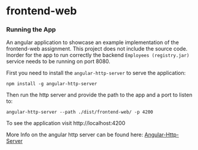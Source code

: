 # frontend-web


### Running the App

An angular application to showcase an example implementation of the frontend-web assignment. This project does not include the source code. Inorder for the app to run correctly the backend `Employees (registry.jar)` service needs to be running on port 8080.

First you need to install the `angular-http-server` to serve the application:

```Shell
npm install -g angular-http-server
```
Then run the http server and provide the path to the app and a port to listen to:

```Shell
angular-http-server --path ./dist/frontend-web/ -p 4200
```

To see the application visit http://localhost:4200

More Info on the angular http server can be found here: [Angular-Http-Server](https://github.com/simonh1000/angular-http-server)
